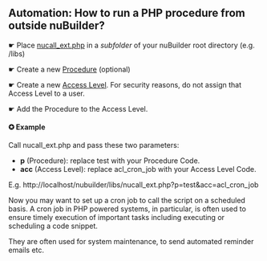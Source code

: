 ## Automation: How to run a PHP procedure from outside nuBuilder?

☛ Place [nucall_ext.php](nucall_ext.php) in a *subfolder* of your nuBuilder root directory (e.g. /libs)

☛ Create a new [Procedure](https://wiki.nubuilder.net/nubuilderforte/index.php/Procedures) (optional)

☛ Create a new [Access Level](https://wiki.nubuilder.net/nubuilderforte/index.php/User_Access#Creating_an_Access_Level). For security reasons, do not assign that Access Level to a user. 

☛ Add the Procedure to the Access Level.

#### ✪ Example

Call nucall_ext.php and pass these two parameters:

* **p** (Procedure): replace test with your Procedure Code.
* **acc** (Access Level): replace acl_cron_job with your Access Level Code.

E.g. http://localhost/nubuilder/libs/nucall_ext.php?p=test&acc=acl_cron_job

Now you may want to set up a cron job to call the script on a scheduled basis.
A cron job in PHP powered systems, in particular, is often used to ensure timely execution of important tasks including executing or scheduling a code 
snippet. 

They are often used for system maintenance, to send automated reminder emails etc.
